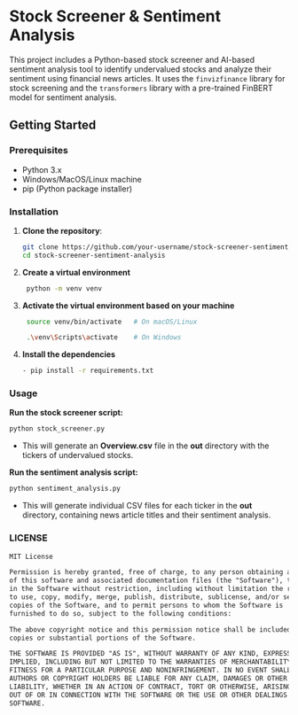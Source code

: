 # Stock Screener & Sentiment Analysis

This project includes a Python-based stock screener and AI-based sentiment analysis tool to identify undervalued stocks and analyze their sentiment using financial news articles. It uses the `finvizfinance` library for stock screening and the `transformers` library with a pre-trained FinBERT model for sentiment analysis.

## Getting Started

### Prerequisites

- Python 3.x
- Windows/MacOS/Linux machine
- pip (Python package installer)

### Installation

1. **Clone the repository**:
   ```sh
   git clone https://github.com/your-username/stock-screener-sentiment-analysis.git
   cd stock-screener-sentiment-analysis
2. **Create a virtual environment**
   ```sh
    python -m venv venv
   ```
3. **Activate the virtual environment based on your machine**
   ```sh
    source venv/bin/activate   # On macOS/Linux
   ```
   ```sh
    .\venv\Scripts\activate    # On Windows
   ```
4. **Install the dependencies**
    ```sh
    - pip install -r requirements.txt
    ```
### Usage

**Run the stock screener script:**
  ```sh
  python stock_screener.py
  ```
   - This will generate an **Overview.csv** file in the **out** directory with the tickers of undervalued stocks.

**Run the sentiment analysis script:**
  ```sh
  python sentiment_analysis.py
  ```
   - This will generate individual CSV files for each ticker in the **out** directory, containing news article titles and their sentiment analysis.



### LICENSE

```markdown
MIT License

Permission is hereby granted, free of charge, to any person obtaining a copy
of this software and associated documentation files (the "Software"), to deal
in the Software without restriction, including without limitation the rights
to use, copy, modify, merge, publish, distribute, sublicense, and/or sell
copies of the Software, and to permit persons to whom the Software is
furnished to do so, subject to the following conditions:

The above copyright notice and this permission notice shall be included in all
copies or substantial portions of the Software.

THE SOFTWARE IS PROVIDED "AS IS", WITHOUT WARRANTY OF ANY KIND, EXPRESS OR
IMPLIED, INCLUDING BUT NOT LIMITED TO THE WARRANTIES OF MERCHANTABILITY,
FITNESS FOR A PARTICULAR PURPOSE AND NONINFRINGEMENT. IN NO EVENT SHALL THE
AUTHORS OR COPYRIGHT HOLDERS BE LIABLE FOR ANY CLAIM, DAMAGES OR OTHER
LIABILITY, WHETHER IN AN ACTION OF CONTRACT, TORT OR OTHERWISE, ARISING FROM,
OUT OF OR IN CONNECTION WITH THE SOFTWARE OR THE USE OR OTHER DEALINGS IN THE
SOFTWARE.

